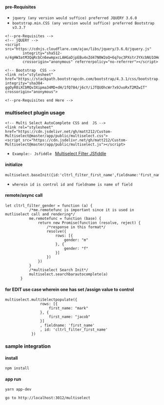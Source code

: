 #### pre-Requisites ###
-  `jquery (any version would suffice) preferred JQUERY 3.6.0 `
-  `bootstrap.min.CSS (any version would suffice) preferred Bootstrap v3.3.7`
```
<!--pre-Requisites -->
<!-- jQUERY -->
<script src="https://cdnjs.cloudflare.com/ajax/libs/jquery/3.6.0/jquery.js"
        integrity="sha512-n/4gHW3atM3QqRcbCn6ewmpxcLAHGaDjpEBu4xZd47N0W2oQ+6q7oc3PXstrJYXcbNU1OHdQ1T7pAP+gi5Yu8g=="
        crossorigin="anonymous" referrerpolicy="no-referrer"></script>
        
<!-- Bootstrap  CSS -->
<link rel="stylesheet" href="https://stackpath.bootstrapcdn.com/bootstrap/4.3.1/css/bootstrap.min.css" integrity="sha384-ggOyR0iXCbMQv3Xipma34MD+dH/1fQ784/j6cY/iJTQUOhcWr7x9JvoRxT2MZw1T" crossorigin="anonymous">

<!--pre-Requisites end Here -->
```

### multiselect plugin usage ###

```
<!-- Multi Select AutoComplete CSS and  JS -->
<link rel="stylesheet" href="https://cdn.jsdelivr.net/gh/matt212/Custom-Multiselect@master/app/public/multiselect.css">
<script src="https://cdn.jsdelivr.net/gh/matt212/Custom-Multiselect@master/app/public/multiselect.js"></script>
```

-  `Example:- Jsfiddle ` [Multiselect Filter JSfiddle](https://jsfiddle.net/bilbobaggins/bvu2wanq/)

#### initialize ###
 ```
 multiselect.baseInit({id:'cltrl_filter_first_name',fieldname:'first_name'}) 
```
- `wherein id is control id and fieldname is name of field `

#### remote/async call ###

 ```
let cltrl_filter_gender = function (a) {
            /*me.remotefunc is important since it is used in mutliselect call and rendering*/
            me.remotefunc = function (base) {
                return new Promise(function (resolve, reject) {
                    /*response in this format*/
                    resolve({
                        rows: [{
                            gender: "m"
                        }, {
                            gender: "f"
                        }]
                    })
                })
            }
            /*multiselect Search Init*/
            multiselect.searchbarautocomplete(a)
        }
```

#### for EDIT use case wherein one has set /assign value to control ###

```
multiselect.multiSelectpopulate({
                rows: [{
                    first_name: "mark"
                }, {
                    first_name: "jacob"
                }]
                , fieldname: 'first_name'
                , id: 'cltrl_filter_first_name'
            })
```

### sample integration ### 
#### install ####
`npm install`

#### app run ####
`yarn app-dev`

`go to http://localhost:3012/multiselect`
